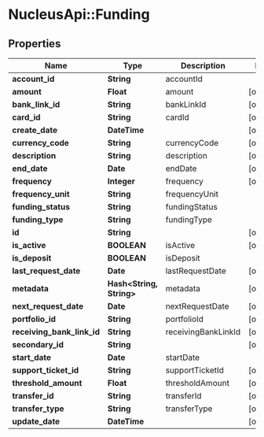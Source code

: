 # NucleusApi::Funding

## Properties
Name | Type | Description | Notes
------------ | ------------- | ------------- | -------------
**account_id** | **String** | accountId | 
**amount** | **Float** | amount | [optional] 
**bank_link_id** | **String** | bankLinkId | [optional] 
**card_id** | **String** | cardId | [optional] 
**create_date** | **DateTime** |  | [optional] 
**currency_code** | **String** | currencyCode | [optional] 
**description** | **String** | description | [optional] 
**end_date** | **Date** | endDate | [optional] 
**frequency** | **Integer** | frequency | [optional] 
**frequency_unit** | **String** | frequencyUnit | 
**funding_status** | **String** | fundingStatus | 
**funding_type** | **String** | fundingType | 
**id** | **String** |  | [optional] 
**is_active** | **BOOLEAN** | isActive | [optional] 
**is_deposit** | **BOOLEAN** | isDeposit | 
**last_request_date** | **Date** | lastRequestDate | [optional] 
**metadata** | **Hash&lt;String, String&gt;** | metadata | [optional] 
**next_request_date** | **Date** | nextRequestDate | [optional] 
**portfolio_id** | **String** | portfolioId | [optional] 
**receiving_bank_link_id** | **String** | receivingBankLinkId | [optional] 
**secondary_id** | **String** |  | [optional] 
**start_date** | **Date** | startDate | 
**support_ticket_id** | **String** | supportTicketId | [optional] 
**threshold_amount** | **Float** | thresholdAmount | [optional] 
**transfer_id** | **String** | transferId | [optional] 
**transfer_type** | **String** | transferType | [optional] 
**update_date** | **DateTime** |  | [optional] 


